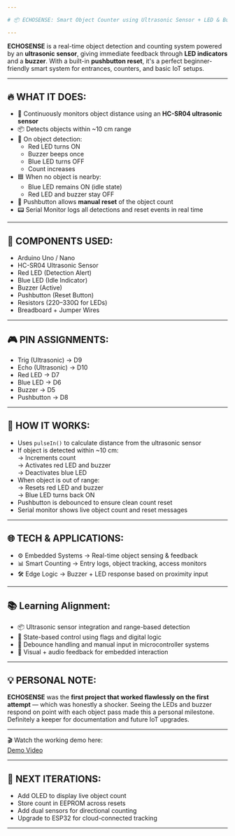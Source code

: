 ```yaml
---

# 📦 ECHOSENSE: Smart Object Counter using Ultrasonic Sensor + LED & Buzzer 🔊🔴🟦

---
```


**ECHOSENSE** is a real-time object detection and counting system powered by an **ultrasonic sensor**, giving immediate feedback through **LED indicators** and a **buzzer**. With a built-in **pushbutton reset**, it's a perfect beginner-friendly smart system for entrances, counters, and basic IoT setups.

---

🔥 WHAT IT DOES:  
----------------  

- 📡 Continuously monitors object distance using an **HC-SR04 ultrasonic sensor**  
- 📦 Detects objects within ~10 cm range  
- 🔴 On object detection:  
  - Red LED turns ON  
  - Buzzer beeps once  
  - Blue LED turns OFF  
  - Count increases  
- 🟦 When no object is nearby:  
  - Blue LED remains ON (idle state)  
  - Red LED and buzzer stay OFF  
- 🔁 Pushbutton allows **manual reset** of the object count  
- 📟 Serial Monitor logs all detections and reset events in real time  

---

🧰 COMPONENTS USED:  
--------------------  
- Arduino Uno / Nano  
- HC-SR04 Ultrasonic Sensor  
- Red LED (Detection Alert)  
- Blue LED (Idle Indicator)  
- Buzzer (Active)  
- Pushbutton (Reset Button)  
- Resistors (220–330Ω for LEDs)  
- Breadboard + Jumper Wires  

---

🎮 PIN ASSIGNMENTS:  
--------------------  
- Trig (Ultrasonic) → D9  
- Echo (Ultrasonic) → D10  
- Red LED → D7  
- Blue LED → D6  
- Buzzer → D5  
- Pushbutton → D8  

---

🧠 HOW IT WORKS:  
-----------------  
- Uses `pulseIn()` to calculate distance from the ultrasonic sensor  
- If object is detected within ~10 cm:  
  → Increments count  
  → Activates red LED and buzzer  
  → Deactivates blue LED  
- When object is out of range:  
  → Resets red LED and buzzer  
  → Blue LED turns back ON  
- Pushbutton is debounced to ensure clean count reset  
- Serial monitor shows live object count and reset messages  

---

🌐 TECH & APPLICATIONS:  
------------------------  
- ⚙️ Embedded Systems → Real-time object sensing & feedback  
- 📊 Smart Counting → Entry logs, object tracking, access monitors  
- 🛠️ Edge Logic → Buzzer + LED response based on proximity input  

---

📚 Learning Alignment:  
-----------------------  
- 📦 Ultrasonic sensor integration and range-based detection  
- 🧠 State-based control using flags and digital logic  
- 🔁 Debounce handling and manual input in microcontroller systems  
- 🔔 Visual + audio feedback for embedded interaction  

---

💡 PERSONAL NOTE:  
------------------  
**ECHOSENSE** was the **first project that worked flawlessly on the first attempt** — which was honestly a shocker. Seeing the LEDs and buzzer respond on point with each object pass made this a personal milestone. Definitely a keeper for documentation and future IoT upgrades.

---

🎬 Watch the working demo here:  
[Demo Video](https://youtu.be/20vfKFFDusI)

---

🚀 NEXT ITERATIONS:  
---------------------  
- Add OLED to display live object count  
- Store count in EEPROM across resets  
- Add dual sensors for directional counting  
- Upgrade to ESP32 for cloud-connected tracking

---

